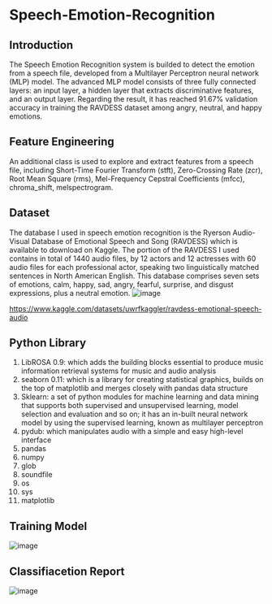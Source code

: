 # Speech-Emotion-Recognition


## Introduction
The Speech Emotion Recognition system is builded to detect the emotion from a speech file, developed from a Multilayer Perceptron neural network (MLP) model. The advanced MLP model consists of three fully connected layers: an input layer, a hidden layer that extracts discriminative features, and an output layer. Regarding the result, it has reached 91.67% validation accuracy in training the RAVDESS dataset among angry, neutral, and happy emotions. 


## Feature Engineering
An additional class is used to explore and extract features from a speech file, including Short-Time Fourier Transform (stft), Zero-Crossing Rate (zcr), Root Mean Square (rms), Mel-Frequency Cepstral Coefficients (mfcc), chroma_shift, melspectrogram.


## Dataset
The database I used in speech emotion recognition is the Ryerson Audio-Visual Database of Emotional Speech and Song (RAVDESS) which is available to download on Kaggle. The portion of the RAVDESS I used contains in total of 1440 audio files, by 12 actors and 12 actresses with 60 audio files for each professional actor, speaking two linguistically matched sentences in North American English. This database comprises seven sets of emotions, calm, happy, sad, angry, fearful, surprise, and disgust expressions, plus a neutral emotion.
![image](https://user-images.githubusercontent.com/64537025/204066281-0180c24b-fb68-4a78-8003-5634b7e9716b.png)

https://www.kaggle.com/datasets/uwrfkaggler/ravdess-emotional-speech-audio 


## Python Library
1. LibROSA 0.9: which adds the building blocks essential to produce music information retrieval systems for music and audio analysis
2. seaborn 0.11: which is a library for creating statistical graphics, builds on the top of matplotlib and merges closely with pandas data structure 
3. Sklearn: a set of python modules for machine learning and data mining that supports both supervised and unsupervised learning, model selection and evaluation and so on; it has an in-built neural network model by using the supervised learning, known as multilayer perceptron
4. pydub: which manipulates audio with a simple and easy high-level interface
5. pandas
6. numpy
7. glob
8. soundfile
9. os
10. sys
11. matplotlib


## Training Model
![image](https://user-images.githubusercontent.com/64537025/204066133-46ad9bb8-3516-4e0d-a490-87875e78b1e0.png)


## Classifiacetion Report
![image](https://user-images.githubusercontent.com/64537025/204066190-e1682f28-2216-4d2f-91bd-187825de66e1.png)







